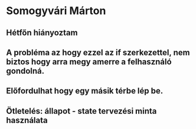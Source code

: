 # Somogyvári Márton
## Hétfőn hiányoztam
## A probléma az hogy ezzel az if szerkezettel, nem biztos hogy arra megy amerre a felhasználó gondolná.
## Előfordulhat hogy egy másik térbe lép be.
## 
## Ötletelés: állapot - state tervezési minta használata